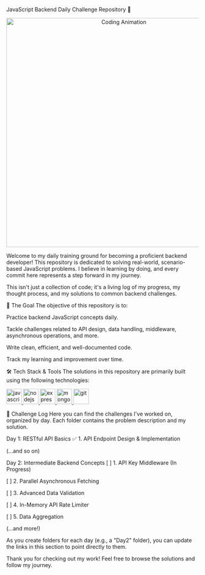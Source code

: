 JavaScript Backend Daily Challenge Repository 👋
<p align="center">
<img src="https://www.google.com/search?q=https://media.giphy.com/media/v1.Y2lkPTc5MGI3NjExM3dhdXF2aHZwcWN1eGtjZzNoc3ZydzNqdWFxZzZ6d3lqbzF0bG5taCZlcD12MV9pbnRlcm5hbF9naWZfYnlfaWQmY3Q9Zw/qgQUggACQZstAanp3r/giphy.gif" alt="Coding Animation" width="600"/>
</p>

Welcome to my daily training ground for becoming a proficient backend developer! This repository is dedicated to solving real-world, scenario-based JavaScript problems. I believe in learning by doing, and every commit here represents a step forward in my journey.

This isn't just a collection of code; it's a living log of my progress, my thought process, and my solutions to common backend challenges.

🎯 The Goal
The objective of this repository is to:

Practice backend JavaScript concepts daily.

Tackle challenges related to API design, data handling, middleware, asynchronous operations, and more.

Write clean, efficient, and well-documented code.

Track my learning and improvement over time.

🛠️ Tech Stack & Tools
The solutions in this repository are primarily built using the following technologies:

<p align="left">
<a href="https://developer.mozilla.org/en-US/docs/Web/JavaScript" target="_blank" rel="noreferrer"> <img src="https://www.google.com/search?q=https://raw.githubusercontent.com/devicons/devicon/master/icons/javascript/javascript-original.svg" alt="javascript" width="40" height="40"/> </a>
<a href="https://nodejs.org" target="_blank" rel="noreferrer"> <img src="https://www.google.com/search?q=https://raw.githubusercontent.com/devicons/devicon/master/icons/nodejs/nodejs-original-wordmark.svg" alt="nodejs" width="40" height="40"/> </a>
<a href="https://expressjs.com" target="_blank" rel="noreferrer"> <img src="https://www.google.com/search?q=https://raw.githubusercontent.com/devicons/devicon/master/icons/express/express-original-wordmark.svg" alt="express" width="40" height="40"/> </a>
<a href="https://www.mongodb.com/" target="_blank" rel="noreferrer"> <img src="https://www.google.com/search?q=https://raw.githubusercontent.com/devicons/devicon/master/icons/mongodb/mongodb-original-wordmark.svg" alt="mongodb" width="40" height="40"/> </a>
<a href="https://git-scm.com/" target="_blank" rel="noreferrer"> <img src="https://www.google.com/search?q=https://www.vectorlogo.zone/logos/git-scm/git-scm-icon.svg" alt="git" width="40" height="40"/> </a>
</p>

🚀 Challenge Log
Here you can find the challenges I've worked on, organized by day. Each folder contains the problem description and my solution.

Day 1: RESTful API Basics
✅ 1. API Endpoint Design & Implementation

(...and so on)

Day 2: Intermediate Backend Concepts
[ ] 1. API Key Middleware (In Progress)

[ ] 2. Parallel Asynchronous Fetching

[ ] 3. Advanced Data Validation

[ ] 4. In-Memory API Rate Limiter

[ ] 5. Data Aggregation

(...and more!)

As you create folders for each day (e.g., a "Day2" folder), you can update the links in this section to point directly to them.

Thank you for checking out my work! Feel free to browse the solutions and follow my journey.
